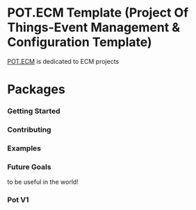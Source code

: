 # POT.ECM Template (Project Of Things-Event Management & Configuration Template)

[POT.ECM](https://zildot.com/frameworks/pot/ecm) is dedicated to ECM projects


# Packages

### Getting Started

### Contributing

### Examples

### Future Goals

to be useful in the world!

### Pot V1


